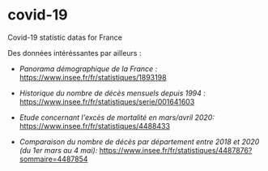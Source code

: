 # covid-19
Covid-19 statistic datas for France

Des données intéréssantes par ailleurs :

* _Panorama démographique de la France :_
https://www.insee.fr/fr/statistiques/1893198

* _Historique du nombre de décès mensuels depuis 1994 :_
https://www.insee.fr/fr/statistiques/serie/001641603

* _Etude concernant l'excès de mortalité en mars/avril 2020:_
https://www.insee.fr/fr/statistiques/4488433

* _Comparaison du nombre de décès par département entre 2018 et 2020 (du 1er mars au 4 mai):_
https://www.insee.fr/fr/statistiques/4487876?sommaire=4487854
